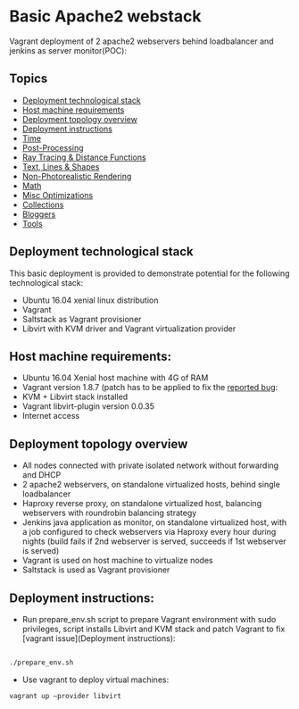 Basic Apache2 webstack
======================
Vagrant deployment of 2 apache2 webservers behind loadbalancer and jenkins as server monitor(POC):

## Topics

- [Deployment technological stack](#deployment-technological-stack)
- [Host machine requirements](#host-machine-requirements)
- [Deployment topology overview](#deployment-topology-overview)
- [Deployment instructions](#deployment-instructions)
- [Time](#time)
- [Post-Processing](#post-processing)
- [Ray Tracing & Distance Functions](#ray-tracing--distance-functions)
- [Text, Lines & Shapes](#text-lines--shapes)
- [Non-Photorealistic Rendering](#non-photorealistic-rendering)
- [Math](#math)
- [Misc Optimizations](#misc-optimizations)
- [Collections](#collections)
- [Bloggers](#bloggers)
- [Tools](#tools)
## Deployment technological stack
This basic deployment is provided to demonstrate potential for the following technological stack:
- Ubuntu 16.04 xenial linux distribution
- Vagrant
- Saltstack as Vagrant provisioner
- Libvirt with KVM driver and Vagrant virtualization provider

## Host machine requirements:
- Ubuntu 16.04 Xenial host machine with 4G of RAM
- Vagrant version 1.8.7 (patch has to be applied to fix the [reported bug](https://github.com/mitchellh/vagrant/issues/8005):
- KVM + Libvirt stack installed
- Vagrant libvirt-plugin version 0.0.35
- Internet access

## Deployment topology overview
- All nodes connected with private isolated network without forwarding and DHCP
- 2 apache2 webservers, on standalone virtualized hosts, behind single loadbalancer
- Haproxy reverse proxy, on standalone virtualized host, balancing webservers with roundrobin balancing strategy
- Jenkins java application as monitor, on standalone virtualized host, with a job configured to check webservers via Haproxy every hour during nights (build fails if 2nd webserver is served, succeeds if 1st webserver is served)
- Vagrant is used on host machine to virtualize nodes
- Saltstack is used as Vagrant provisioner

## Deployment instructions:
-  Run prepare_env.sh script to prepare Vagrant environment with sudo privileges, script installs Libvirt and KVM stack and patch Vagrant to fix [vagrant issue](Deployment instructions):
```bash

./prepare_env.sh
```
- Use vagrant to deploy virtual machines:
```bash
vagrant up –provider libvirt
```





